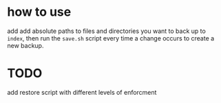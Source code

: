 # how to use
add add absolute paths to files and directories you want to back up to `index`, then run the `save.sh` script every time a change occurs to create a new backup.

# TODO
add restore script with different levels of enforcment
